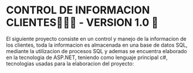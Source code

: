<h1>CONTROL DE INFORMACION CLIENTES👨🏽‍💻 - VERSION 1.0 🚀</h1>
<p>
El siguiente proyecto consiste en un control y manejo de la informacion de los clientes, toda la informacion es almacenada en una base de datos SQL, mediante la utilizacion
de procesos SQL y ademas se encuentra elaborado en la tecnologia de ASP.NET, teniendo como lenguaje principal c#, tecnologias usadas para la elaboracion del proyecto:
</p>
